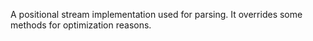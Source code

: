 A positional stream implementation used for parsing. It overrides some methods for optimization reasons.